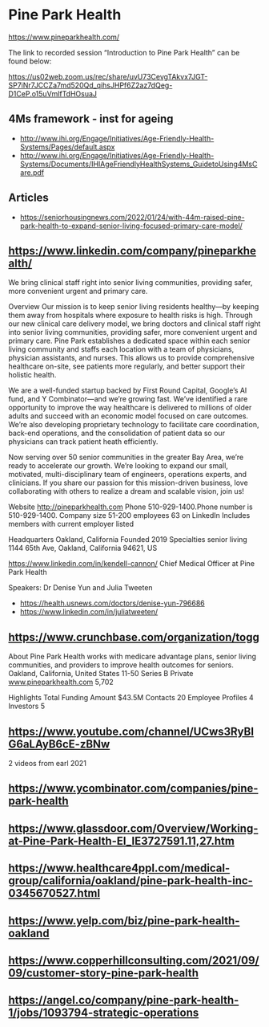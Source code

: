 # Pine Park Health

https://www.pineparkhealth.com/

The link to recorded session “Introduction to Pine Park Health” can be found below:

https://us02web.zoom.us/rec/share/uvU73CevgTAkvx7JGT-SP7iNr7JCCZa7md520Qd_qihsJHPf6Z2az7dQeg-D1CeP.o15uVmlfTdHOsuaJ

## 4Ms framework - inst for ageing

* http://www.ihi.org/Engage/Initiatives/Age-Friendly-Health-Systems/Pages/default.aspx
* http://www.ihi.org/Engage/Initiatives/Age-Friendly-Health-Systems/Documents/IHIAgeFriendlyHealthSystems_GuidetoUsing4MsCare.pdf

## Articles

* https://seniorhousingnews.com/2022/01/24/with-44m-raised-pine-park-health-to-expand-senior-living-focused-primary-care-model/


## https://www.linkedin.com/company/pineparkhealth/

We bring clinical staff right into senior living communities, providing safer, more convenient urgent and primary care.

Overview
Our mission is to keep senior living residents healthy—by keeping them away from hospitals where exposure to health risks is high. Through our new clinical care delivery model, we bring doctors and clinical staff right into senior living communities, providing safer, more convenient urgent and primary care. Pine Park establishes a dedicated space within each senior living community and staffs each location with a team of physicians, physician assistants, and nurses. This allows us to provide comprehensive healthcare on-site, see patients more regularly, and better support their holistic health.

We are a well-funded startup backed by First Round Capital, Google’s AI fund, and Y Combinator—and we’re growing fast. We’ve identified a rare opportunity to improve the way healthcare is delivered to millions of older adults and succeed with an economic model focused on care outcomes. We’re also developing proprietary technology to facilitate care coordination, back-end operations, and the consolidation of patient data so our physicians can track patient heath efficiently.

Now serving over 50 senior communities in the greater Bay Area, we’re ready to accelerate our growth. We’re looking to expand our small, motivated, multi-disciplinary team of engineers, operations experts, and clinicians. If you share our passion for this mission-driven business, love collaborating with others to realize a dream and scalable vision, join us!

Website
http://pineparkhealth.com
Phone
510-929-1400.Phone number is 510-929-1400.
Company size
51-200 employees
63 on LinkedIn
Includes members with current employer listed

Headquarters
Oakland, California
Founded
2019
Specialties
senior living
1144 65th Ave, Oakland, California 94621, US

https://www.linkedin.com/in/kendell-cannon/
Chief Medical Officer at Pine Park Health

Speakers: Dr Denise Yun and Julia Tweeten

* https://health.usnews.com/doctors/denise-yun-796686
* https://www.linkedin.com/in/juliatweeten/

## https://www.crunchbase.com/organization/togg

About
Pine Park Health works with medicare advantage plans, senior living communities, and providers to improve health outcomes for seniors.
Oakland, California, United States
11-50
Series B
Private
www.pineparkhealth.com
5,702

Highlights
Total Funding Amount
$43.5M
Contacts
20
Employee Profiles
4
Investors
5
## https://www.youtube.com/channel/UCws3RyBIG6aLAyB6cE-zBNw

2 videos from earl 2021

## https://www.ycombinator.com/companies/pine-park-health

## https://www.glassdoor.com/Overview/Working-at-Pine-Park-Health-EI_IE3727591.11,27.htm

## https://www.healthcare4ppl.com/medical-group/california/oakland/pine-park-health-inc-0345670527.html

## https://www.yelp.com/biz/pine-park-health-oakland

## https://www.copperhillconsulting.com/2021/09/09/customer-story-pine-park-health

## https://angel.co/company/pine-park-health-1/jobs/1093794-strategic-operations